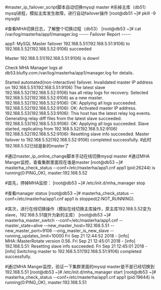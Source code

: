 #master_ip_failover_script脚本自动切换mysql master
#杀掉主库（db51）mysql进程，模拟主库发生故障，进行自动failover操作
[root@db51 ~]# pkill -9 mysqld

#查看MHA切换日志，了解整个切换过程（db53）
[root@db53 ~]# cat /var/log/masterha/app1/manager.log
----- Failover Report -----

app1: MySQL Master failover 192.168.5.51(192.168.5.51:9106) to 192.168.5.52(192.168.5.52:9106) succeeded

Master 192.168.5.51(192.168.5.51:9106) is down!

Check MHA Manager logs at db53.blufly.com:/var/log/masterha/app1/manager.log for details.

Started automated(non-interactive) failover.
Invalidated master IP address on 192.168.5.51(192.168.5.51:9106)
The latest slave 192.168.5.52(192.168.5.52:9106) has all relay logs for recovery.
Selected 192.168.5.52(192.168.5.52:9106) as a new master.
192.168.5.52(192.168.5.52:9106): OK: Applying all logs succeeded.
192.168.5.52(192.168.5.52:9106): OK: Activated master IP address.
192.168.5.53(192.168.5.53:9106): This host has the latest relay log events.
Generating relay diff files from the latest slave succeeded.
192.168.5.53(192.168.5.53:9106): OK: Applying all logs succeeded. Slave started, replicating from 192.168.5.52(192.168.5.52:9106)
192.168.5.52(192.168.5.52:9106): Resetting slave info succeeded.
Master failover to 192.168.5.52(192.168.5.52:9106) completed successfully.
#此时192.168.5.52已经是新的master了


#通过master_ip_online_change脚本手动在线切换mysql master
#通过MHA Manger监控，查看集群里面现在谁是master
[root@db53 ~]# masterha_check_status --conf=/etc/masterha/app1.cnf
app1 (pid:26244) is running(0:PING_OK), master:192.168.5.52

#首先，停掉MHA监控：
[root@db53 ~]# /etc/init.d/mha_manager stop

#查看manager status
[root@db53 ~]# masterha_check_status --conf=/etc/masterha/app1.cnf
app1 is stopped(2:NOT_RUNNING).

#其次，进行在线切换操作（模拟在线切换主库操作，原主库192.168.5.52变为slave，192.168.5.51提升为新的主库）
[root@db53 ~]# masterha_master_switch --conf=/etc/masterha/app1.cnf --master_state=alive --new_master_host=192.168.5.51 --new_master_port=9106 --orig_master_is_new_slave --running_updates_limit=10000
Fri Sep 21 12:44:52 2018 - [info] MHA::MasterRotate version 0.56.
Fri Sep 21 12:45:01 2018 - [info]  192.168.5.51: Resetting slave info succeeded.
Fri Sep 21 12:45:01 2018 - [info] Switching master to 192.168.5.51(192.168.5.51:9106) completed successfully.

#通过MHA Manger监控，验证一下集群里面的mysql master是不是已经切换到192.168.5.51
[root@db53 ~]# /etc/init.d/mha_manager start 
[root@db53 ~]# masterha_check_status --conf=/etc/masterha/app1.cnf
app1 (pid:19644) is running(0:PING_OK), master:192.168.5.51
